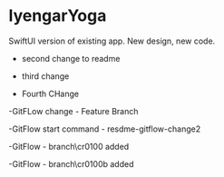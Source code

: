 # IyengarYoga
SwiftUI version of existing app. New design, new code.


- second change to readme
- third change

- Fourth CHange

-GitFLow change - Feature Branch

-GitFlow start command - resdme-gitflow-change2

-GitFlow - branch\cr0100 added

-GitFlow - branch\cr0100b added

